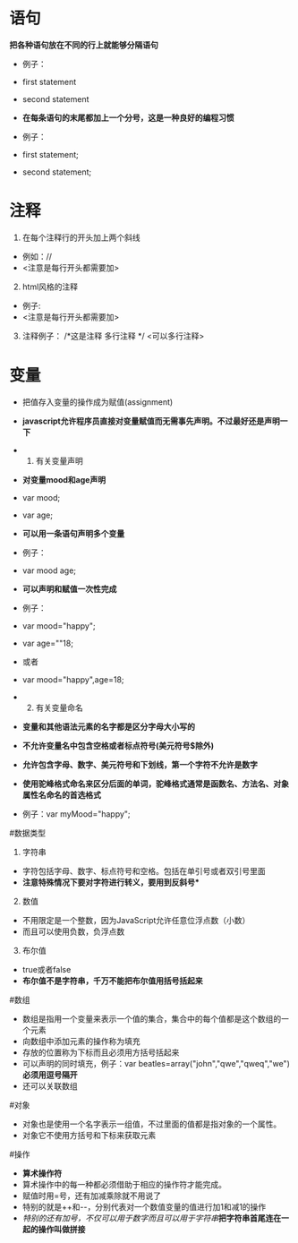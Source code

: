 # 语句
**把各种语句放在不同的行上就能够分隔语句** 
- 例子：
- first statement
- second statement



- **在每条语句的末尾都加上一个分号，这是一种良好的编程习惯**
- 例子：
- first statement;
- second statement;





# 注释
1. 在每个注释行的开头加上两个斜线
- 例如：//
- <注意是每行开头都需要加>


2. html风格的注释
- 例子:
- <注意是每行开头都需要加>


3. 注释例子：
/*这是注释
多行注释 */
<可以多行注释>





# 变量
- 把值存入变量的操作成为赋值(assignment)
- **javascript允许程序员直接对变量赋值而无需事先声明。不过最好还是声明一下**

- 1. 有关变量声明

- **对变量mood和age声明**
- var mood;
- var age;
 


- **可以用一条语句声明多个变量**
- 例子：
- var mood age;



- **可以声明和赋值一次性完成**
- 例子：
- var mood="happy";
- var age=""18;
- 或者
- var mood="happy",age=18;



- 2. 有关变量命名
- **变量和其他语法元素的名字都是区分字母大小写的**
- **不允许变量名中包含空格或者标点符号(美元符号$除外)**
- **允许包含字母、数字、美元符号和下划线，第一个字符不允许是数字**
- **使用驼峰格式命名来区分后面的单词，驼峰格式通常是函数名、方法名、对象属性名命名的首选格式**
- 例子：var myMood="happy";


#数据类型
1. 字符串
- 字符包括字母、数字、标点符号和空格。包括在单引号或者双引号里面
- **注意特殊情况下要对字符进行转义，要用到反斜号\***


2. 数值
- 不用限定是一个整数，因为JavaScript允许任意位浮点数（小数）
- 而且可以使用负数，负浮点数

3. 布尔值
- true或者false
- **布尔值不是字符串，千万不能把布尔值用括号括起来**

#数组
- 数组是指用一个变量来表示一个值的集合，集合中的每个值都是这个数组的一个元素
- 向数组中添加元素的操作称为填充
- 存放的位置称为下标而且必须用方括号括起来
- 可以声明的同时填充，例子：var beatles=array("john","qwe","qweq","we")**必须用逗号隔开**
- 还可以关联数组

#对象

- 对象也是使用一个名字表示一组值，不过里面的值都是指对象的一个属性。
- 对象它不使用方括号和下标来获取元素

#操作
- **算术操作符**
- 算术操作中的每一种都必须借助于相应的操作符才能完成。
- 赋值时用=号，还有加减乘除就不用说了
- 特别的就是++和--，分别代表对一个数值变量的值进行加1和减1的操作
- *特别的还有加号，不仅可以用于数字而且可以用于字符串***把字符串首尾连在一起的操作叫做拼接**
